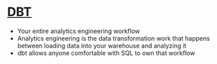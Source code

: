 # [DBT](https://www.getdbt.com/) 

* Your entire analytics engineering workflow
* Analytics engineering is the data transformation work that happens between loading data into your warehouse and analyzing it
* dbt allows anyone comfortable with SQL to own that workflow
